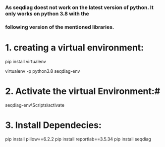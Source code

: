 ### As seqdiag doest not work on the latest version of python. It only works on python 3.8 with the 
### following version of the mentioned libraries.

# 1. creating a virtual environment:
   pip install virtualenv
   
   virtualenv -p python3.8 seqdiag-env

# 2. Activate the virtual Environment:#
   seqdiag-env\Scripts\activate

# 3. Install Dependecies:
   
   pip install pillow==6.2.2
   pip install reportlab==3.5.34
   pip install seqdiag
